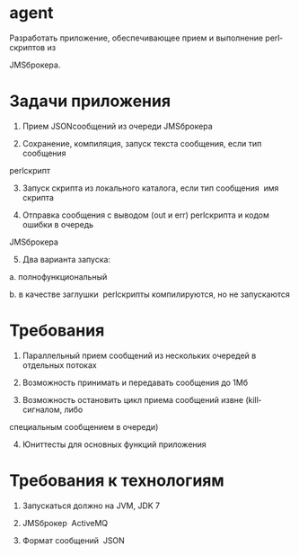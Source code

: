 # agent

Разработать приложение, обеспечивающее прием и выполнение perl­скриптов из

JMS­брокера.

# Задачи приложения

1. Прием JSON­сообщений из очереди JMS­брокера

2. Сохранение, компиляция, запуск текста сообщения, если тип сообщения ­

perl­скрипт

3. Запуск скрипта из локального каталога, если тип сообщения ­ имя скрипта

4. Отправка сообщения с выводом (out и err) perl­скрипта и кодом ошибки в очередь

JMS­брокера

5. Два варианта запуска:

a. полнофункциональный

b. в качестве заглушки ­ perl­скрипты компилируются, но не запускаются

# Требования

1. Параллельный прием сообщений из нескольких очередей в отдельных потоках

2. Возможность принимать и передавать сообщения до 1Мб

3. Возможность остановить цикл приема сообщений извне (kill­сигналом, либо

специальным сообщением в очереди)

4. Юнит­тесты для основных функций приложения

# Требования к технологиям

1. Запускаться должно на JVM, JDK 7

2. JMS­брокер ­ ActiveMQ

3. Формат сообщений ­ JSON
